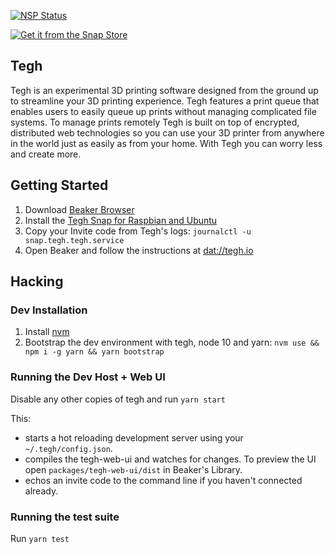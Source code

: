[![NSP Status](https://nodesecurity.io/orgs/tegh/projects/24e090c8-8a9b-4827-a224-6e638b70df50/badge)](https://nodesecurity.io/orgs/tegh/projects/24e090c8-8a9b-4827-a224-6e638b70df50)

[![Get it from the Snap Store](https://snapcraft.io/static/images/badges/en/snap-store-white.svg)](https://snapcraft.io/tegh)

## Tegh

Tegh is an experimental 3D printing software designed from the ground up to streamline your 3D printing experience. Tegh features a print queue that enables users to easily queue up prints without managing complicated file systems. To manage prints remotely Tegh is built on top of encrypted, distributed web technologies so you can use your 3D printer from anywhere in the world just as easily as from your home. With Tegh you can worry less and create more.

## Getting Started

1. Download [Beaker Browser](https://beakerbrowser.com)
1. Install the [Tegh Snap for Raspbian and Ubuntu](https://snapcraft.io/tegh)
2. Copy your Invite code from Tegh's logs:
`journalctl -u snap.tegh.tegh.service`
3. Open Beaker and follow the instructions at [dat://tegh.io](dat://tegh.io)

## Hacking

### Dev Installation

1. Install [nvm](https://github.com/creationix/nvm)
2. Bootstrap the dev environment with tegh, node 10 and yarn:
`nvm use && npm i -g yarn && yarn bootstrap`

### Running the Dev Host + Web UI

Disable any other copies of tegh and run `yarn start`

This:
* starts a hot reloading development server using your `~/.tegh/config.json`.
* compiles the tegh-web-ui and watches for changes. To preview the UI open `packages/tegh-web-ui/dist` in Beaker's Library.
* echos an invite code to the command line if you haven't connected already.

### Running the test suite

Run `yarn test`
